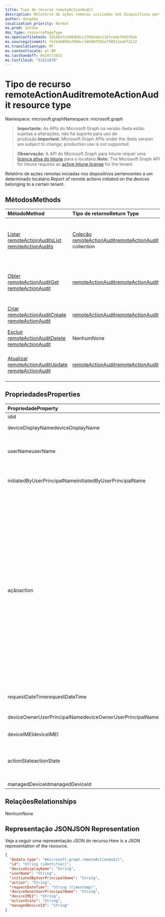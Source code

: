 ```yaml
---
title: Tipo de recurso remoteActionAudit
description: Relatório de ações remotas iniciadas nos dispositivos pertencentes a um determinado locatário.
author: dougeby
localization_priority: Normal
ms.prod: intune
doc_type: resourcePageType
ms.openlocfilehash: 5d1d9e7a340db9cc176b2ebc11bfcb4e7bd5f8de
ms.sourcegitcommit: fe1b4d098af604cc34596f595e799911ea672532
ms.translationtype: MT
ms.contentlocale: pt-BR
ms.lasthandoff: 04/07/2021
ms.locfileid: "51611878"
---
```

# <a name="remoteactionaudit-resource-type"></a><span data-ttu-id="a9412-103">Tipo de recurso remoteActionAudit</span><span class="sxs-lookup"><span data-stu-id="a9412-103">remoteActionAudit resource type</span></span>

<span data-ttu-id="a9412-104">Namespace: microsoft.graph</span><span class="sxs-lookup"><span data-stu-id="a9412-104">Namespace: microsoft.graph</span></span>

> <span data-ttu-id="a9412-105">**Importante:** As APIs do Microsoft Graph na versão /beta estão sujeitas a alterações; não há suporte para uso de produção.</span><span class="sxs-lookup"><span data-stu-id="a9412-105">**Important:** Microsoft Graph APIs under the /beta version are subject to change; production use is not supported.</span></span>

> <span data-ttu-id="a9412-106">**Observação:** A API do Microsoft Graph para Intune requer uma [licença ativa do Intune](https://go.microsoft.com/fwlink/?linkid=839381) para o locatário.</span><span class="sxs-lookup"><span data-stu-id="a9412-106">**Note:** The Microsoft Graph API for Intune requires an [active Intune license](https://go.microsoft.com/fwlink/?linkid=839381) for the tenant.</span></span>

<span data-ttu-id="a9412-107">Relatório de ações remotas iniciadas nos dispositivos pertencentes a um determinado locatário.</span><span class="sxs-lookup"><span data-stu-id="a9412-107">Report of remote actions initiated on the devices belonging to a certain tenant.</span></span>

## <a name="methods"></a><span data-ttu-id="a9412-108">Métodos</span><span class="sxs-lookup"><span data-stu-id="a9412-108">Methods</span></span>
|<span data-ttu-id="a9412-109">Método</span><span class="sxs-lookup"><span data-stu-id="a9412-109">Method</span></span>|<span data-ttu-id="a9412-110">Tipo de retorno</span><span class="sxs-lookup"><span data-stu-id="a9412-110">Return Type</span></span>|<span data-ttu-id="a9412-111">Descrição</span><span class="sxs-lookup"><span data-stu-id="a9412-111">Description</span></span>|
|:---|:---|:---|
|[<span data-ttu-id="a9412-112">Listar remoteActionAudits</span><span class="sxs-lookup"><span data-stu-id="a9412-112">List remoteActionAudits</span></span>](../api/intune-devices-remoteactionaudit-list.md)|<span data-ttu-id="a9412-113">[Coleção remoteActionAudit](../resources/intune-devices-remoteactionaudit.md)</span><span class="sxs-lookup"><span data-stu-id="a9412-113">[remoteActionAudit](../resources/intune-devices-remoteactionaudit.md) collection</span></span>|<span data-ttu-id="a9412-114">Listar propriedades e relações dos [objetos remoteActionAudit.](../resources/intune-devices-remoteactionaudit.md)</span><span class="sxs-lookup"><span data-stu-id="a9412-114">List properties and relationships of the [remoteActionAudit](../resources/intune-devices-remoteactionaudit.md) objects.</span></span>|
|[<span data-ttu-id="a9412-115">Obter remoteActionAudit</span><span class="sxs-lookup"><span data-stu-id="a9412-115">Get remoteActionAudit</span></span>](../api/intune-devices-remoteactionaudit-get.md)|[<span data-ttu-id="a9412-116">remoteActionAudit</span><span class="sxs-lookup"><span data-stu-id="a9412-116">remoteActionAudit</span></span>](../resources/intune-devices-remoteactionaudit.md)|<span data-ttu-id="a9412-117">Leia propriedades e relações do [objeto remoteActionAudit.](../resources/intune-devices-remoteactionaudit.md)</span><span class="sxs-lookup"><span data-stu-id="a9412-117">Read properties and relationships of the [remoteActionAudit](../resources/intune-devices-remoteactionaudit.md) object.</span></span>|
|[<span data-ttu-id="a9412-118">Criar remoteActionAudit</span><span class="sxs-lookup"><span data-stu-id="a9412-118">Create remoteActionAudit</span></span>](../api/intune-devices-remoteactionaudit-create.md)|[<span data-ttu-id="a9412-119">remoteActionAudit</span><span class="sxs-lookup"><span data-stu-id="a9412-119">remoteActionAudit</span></span>](../resources/intune-devices-remoteactionaudit.md)|<span data-ttu-id="a9412-120">Crie um novo [objeto remoteActionAudit.](../resources/intune-devices-remoteactionaudit.md)</span><span class="sxs-lookup"><span data-stu-id="a9412-120">Create a new [remoteActionAudit](../resources/intune-devices-remoteactionaudit.md) object.</span></span>|
|[<span data-ttu-id="a9412-121">Excluir remoteActionAudit</span><span class="sxs-lookup"><span data-stu-id="a9412-121">Delete remoteActionAudit</span></span>](../api/intune-devices-remoteactionaudit-delete.md)|<span data-ttu-id="a9412-122">Nenhum</span><span class="sxs-lookup"><span data-stu-id="a9412-122">None</span></span>|<span data-ttu-id="a9412-123">Exclui um [remoteActionAudit](../resources/intune-devices-remoteactionaudit.md).</span><span class="sxs-lookup"><span data-stu-id="a9412-123">Deletes a [remoteActionAudit](../resources/intune-devices-remoteactionaudit.md).</span></span>|
|[<span data-ttu-id="a9412-124">Atualizar remoteActionAudit</span><span class="sxs-lookup"><span data-stu-id="a9412-124">Update remoteActionAudit</span></span>](../api/intune-devices-remoteactionaudit-update.md)|[<span data-ttu-id="a9412-125">remoteActionAudit</span><span class="sxs-lookup"><span data-stu-id="a9412-125">remoteActionAudit</span></span>](../resources/intune-devices-remoteactionaudit.md)|<span data-ttu-id="a9412-126">Atualize as propriedades de [um objeto remoteActionAudit.](../resources/intune-devices-remoteactionaudit.md)</span><span class="sxs-lookup"><span data-stu-id="a9412-126">Update the properties of a [remoteActionAudit](../resources/intune-devices-remoteactionaudit.md) object.</span></span>|

## <a name="properties"></a><span data-ttu-id="a9412-127">Propriedades</span><span class="sxs-lookup"><span data-stu-id="a9412-127">Properties</span></span>
|<span data-ttu-id="a9412-128">Propriedade</span><span class="sxs-lookup"><span data-stu-id="a9412-128">Property</span></span>|<span data-ttu-id="a9412-129">Tipo</span><span class="sxs-lookup"><span data-stu-id="a9412-129">Type</span></span>|<span data-ttu-id="a9412-130">Descrição</span><span class="sxs-lookup"><span data-stu-id="a9412-130">Description</span></span>|
|:---|:---|:---|
|<span data-ttu-id="a9412-131">id</span><span class="sxs-lookup"><span data-stu-id="a9412-131">id</span></span>|<span data-ttu-id="a9412-132">String</span><span class="sxs-lookup"><span data-stu-id="a9412-132">String</span></span>|<span data-ttu-id="a9412-133">ID do relatório.</span><span class="sxs-lookup"><span data-stu-id="a9412-133">Report Id.</span></span>|
|<span data-ttu-id="a9412-134">deviceDisplayName</span><span class="sxs-lookup"><span data-stu-id="a9412-134">deviceDisplayName</span></span>|<span data-ttu-id="a9412-135">Cadeia de caracteres</span><span class="sxs-lookup"><span data-stu-id="a9412-135">String</span></span>|<span data-ttu-id="a9412-136">Nome do dispositivo do Intune.</span><span class="sxs-lookup"><span data-stu-id="a9412-136">Intune device name.</span></span>|
|<span data-ttu-id="a9412-137">userName</span><span class="sxs-lookup"><span data-stu-id="a9412-137">userName</span></span>|<span data-ttu-id="a9412-138">Cadeia de caracteres</span><span class="sxs-lookup"><span data-stu-id="a9412-138">String</span></span>|<span data-ttu-id="a9412-139">\[preterido \] Use InitiatedByUserPrincipalName em vez disso.</span><span class="sxs-lookup"><span data-stu-id="a9412-139">\[deprecated\] Please use InitiatedByUserPrincipalName instead.</span></span>|
|<span data-ttu-id="a9412-140">initiatedByUserPrincipalName</span><span class="sxs-lookup"><span data-stu-id="a9412-140">initiatedByUserPrincipalName</span></span>|<span data-ttu-id="a9412-141">String</span><span class="sxs-lookup"><span data-stu-id="a9412-141">String</span></span>|<span data-ttu-id="a9412-142">Usuário que iniciou a ação do dispositivo, o formato é UPN.</span><span class="sxs-lookup"><span data-stu-id="a9412-142">User who initiated the device action, format is UPN.</span></span>|
|<span data-ttu-id="a9412-143">ação</span><span class="sxs-lookup"><span data-stu-id="a9412-143">action</span></span>|[<span data-ttu-id="a9412-144">remoteAction</span><span class="sxs-lookup"><span data-stu-id="a9412-144">remoteAction</span></span>](../resources/intune-devices-remoteaction.md)|<span data-ttu-id="a9412-145">O nome da ação.</span><span class="sxs-lookup"><span data-stu-id="a9412-145">The action name.</span></span> <span data-ttu-id="a9412-146">Os valores possíveis são: `unknown` , , , , , , , , `factoryReset` `removeCompanyData` , `resetPasscode` `remoteLock` , `enableLostMode` `disableLostMode` `locateDevice` `rebootNow` `recoverPasscode` `cleanWindowsDevice` `logoutSharedAppleDeviceActiveUser` `quickScan` `fullScan` `windowsDefenderUpdateSignatures` , `factoryResetKeepEnrollmentData` `updateDeviceAccount` `automaticRedeployment` `shutDown` `rotateBitLockerKeys` `rotateFileVaultKey` `getFileVaultKey` `setDeviceName`</span><span class="sxs-lookup"><span data-stu-id="a9412-146">Possible values are: `unknown`, `factoryReset`, `removeCompanyData`, `resetPasscode`, `remoteLock`, `enableLostMode`, `disableLostMode`, `locateDevice`, `rebootNow`, `recoverPasscode`, `cleanWindowsDevice`, `logoutSharedAppleDeviceActiveUser`, `quickScan`, `fullScan`, `windowsDefenderUpdateSignatures`, `factoryResetKeepEnrollmentData`, `updateDeviceAccount`, `automaticRedeployment`, `shutDown`, `rotateBitLockerKeys`, `rotateFileVaultKey`, `getFileVaultKey`, `setDeviceName`.</span></span>|
|<span data-ttu-id="a9412-147">requestDateTime</span><span class="sxs-lookup"><span data-stu-id="a9412-147">requestDateTime</span></span>|<span data-ttu-id="a9412-148">DateTimeOffset</span><span class="sxs-lookup"><span data-stu-id="a9412-148">DateTimeOffset</span></span>|<span data-ttu-id="a9412-149">Hora em que a ação foi emitida, dada em UTC.</span><span class="sxs-lookup"><span data-stu-id="a9412-149">Time when the action was issued, given in UTC.</span></span>|
|<span data-ttu-id="a9412-150">deviceOwnerUserPrincipalName</span><span class="sxs-lookup"><span data-stu-id="a9412-150">deviceOwnerUserPrincipalName</span></span>|<span data-ttu-id="a9412-151">String</span><span class="sxs-lookup"><span data-stu-id="a9412-151">String</span></span>|<span data-ttu-id="a9412-152">Upn do proprietário do dispositivo.</span><span class="sxs-lookup"><span data-stu-id="a9412-152">Upn of the device owner.</span></span>|
|<span data-ttu-id="a9412-153">deviceIMEI</span><span class="sxs-lookup"><span data-stu-id="a9412-153">deviceIMEI</span></span>|<span data-ttu-id="a9412-154">String</span><span class="sxs-lookup"><span data-stu-id="a9412-154">String</span></span>|<span data-ttu-id="a9412-155">IMEI do dispositivo.</span><span class="sxs-lookup"><span data-stu-id="a9412-155">IMEI of the device.</span></span>|
|<span data-ttu-id="a9412-156">actionState</span><span class="sxs-lookup"><span data-stu-id="a9412-156">actionState</span></span>|[<span data-ttu-id="a9412-157">actionState</span><span class="sxs-lookup"><span data-stu-id="a9412-157">actionState</span></span>](../resources/intune-devices-actionstate.md)|<span data-ttu-id="a9412-158">Estado da ação.</span><span class="sxs-lookup"><span data-stu-id="a9412-158">Action state.</span></span> <span data-ttu-id="a9412-159">Os valores possíveis são: `none`, `pending`, `canceled`, `active`, `done`, `failed`, `notSupported`.</span><span class="sxs-lookup"><span data-stu-id="a9412-159">Possible values are: `none`, `pending`, `canceled`, `active`, `done`, `failed`, `notSupported`.</span></span>|
|<span data-ttu-id="a9412-160">managedDeviceId</span><span class="sxs-lookup"><span data-stu-id="a9412-160">managedDeviceId</span></span>|<span data-ttu-id="a9412-161">String</span><span class="sxs-lookup"><span data-stu-id="a9412-161">String</span></span>|<span data-ttu-id="a9412-162">Destino da ação.</span><span class="sxs-lookup"><span data-stu-id="a9412-162">Action target.</span></span>|

## <a name="relationships"></a><span data-ttu-id="a9412-163">Relações</span><span class="sxs-lookup"><span data-stu-id="a9412-163">Relationships</span></span>
<span data-ttu-id="a9412-164">Nenhum</span><span class="sxs-lookup"><span data-stu-id="a9412-164">None</span></span>

## <a name="json-representation"></a><span data-ttu-id="a9412-165">Representação JSON</span><span class="sxs-lookup"><span data-stu-id="a9412-165">JSON Representation</span></span>
<span data-ttu-id="a9412-166">Veja a seguir uma representação JSON do recurso.</span><span class="sxs-lookup"><span data-stu-id="a9412-166">Here is a JSON representation of the resource.</span></span>
<!-- {
  "blockType": "resource",
  "keyProperty": "id",
  "@odata.type": "microsoft.graph.remoteActionAudit"
}
-->
``` json
{
  "@odata.type": "#microsoft.graph.remoteActionAudit",
  "id": "String (identifier)",
  "deviceDisplayName": "String",
  "userName": "String",
  "initiatedByUserPrincipalName": "String",
  "action": "String",
  "requestDateTime": "String (timestamp)",
  "deviceOwnerUserPrincipalName": "String",
  "deviceIMEI": "String",
  "actionState": "String",
  "managedDeviceId": "String"
}
```





